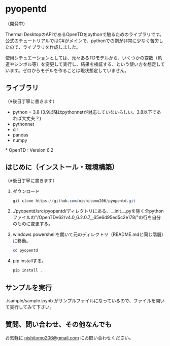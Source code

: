 # pyopentd

（開発中）

Thermal DesktopのAPIであるOpenTDをpythonで触るためのライブラリです。
公式のチュートリアルではC#がメインで、pythonでの例が非常に少なく苦労したので、ライブラリを作成しました。

使用シチュエーションとしては、元々あるTDモデルから、いくつかの変数（軌道やシンボル等）を変更して実行し、結果を検証する、という使い方を想定しています。ゼロからモデルを作ることは現状想定していません。

## ライブラリ

（※後日丁寧に書きます）

- python = 3.8 (3.9以降はpythonnetが対応していないらしい。3.8以下であれば大丈夫？)
- pythonnet
- clr
- pandas
- numpy

\* OpenTD : Version 6.2

## はじめに（インストール・環境構築）

（※後日丁寧に書きます）

1. ダウンロード

    ``` PowerShell
    git clone https://github.com/nishitomo206/pyopentd.git
    ```

2. ./pyopentd/src/pyopentd/ディレクトリにある、\_\_init\_\_.pyを除く全pythonファイルの"/OpenTDv62/v4.0_6.2.0.7__65e6d95ed5c2e178/"の行を自分のものに変更する。
3. windows powershellを開いて元のディレクトリ（README.mdと同じ階層）に移動。

    ``` PowerShell
    cd pyopentd
    ```

4. pip installする。

    ``` PowerShell
    pip install .
    ```

## サンプルを実行

./sample/sample.ipynb がサンプルファイルになっているので、ファイルを開いて実行してみて下さい。

## 質問、問い合わせ、その他なんでも

お気軽に nishitomo206@gmail.com にお問い合わせください。

